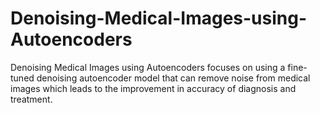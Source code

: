 # Denoising-Medical-Images-using-Autoencoders
Denoising Medical Images using Autoencoders focuses on using a fine-tuned denoising autoencoder model that can remove noise from medical images which leads to the improvement in accuracy of diagnosis and treatment. 
